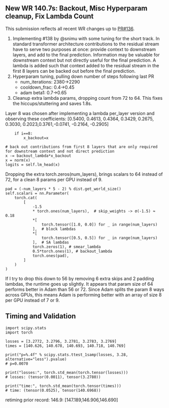 ## New WR 140.7s: Backout, Misc Hyperparam cleanup, Fix Lambda Count

This submission reflects all recent WR changes up to [PR#136](https://github.com/KellerJordan/modded-nanogpt/pull/134).

1. Implementing #138 by @snimu with some tuning for the short track. In standard transformer architecture contributions to the residual stream have to serve two purposes at once: provide context to downstream layers, and add to the final prediction. Information may be valuable for downstream context but not directly useful for the final prediction. A lambda is added such that context added to the residual stream in the first 8 layers can be backed out before the final prediction.
2. Hyperparam tuning, pulling down number of steps following last PR
    * num_iterations: 2380->2290
    * cooldown_frac: 0.4->0.45
    * adam beta1: 0.7->0.65
3. Cleanup extra lambda params, dropping count from 72 to 64. This fixes the hiccups/stuttering and saves 1.8s.

Layer 8 was chosen after implementing a lambda per_layer version and observing these coefficients:
[0.5400, 0.4613, 0.4364, 0.3429, 0.2675, 0.3030, 0.2023,0.3761,-0.0741,  -0.2164,  -0.2905]
```
    if i==8:
        x_backout=x

# back out contributions from first 8 layers that are only required for downstream context and not direct prediction
x -= backout_lambda*x_backout
x = norm(x)
logits = self.lm_head(x)
```

Dropping the extra torch.zeros(num_layers), brings scalars to 64 instead of 72, for a clean 8 params per GPU instead of 9.
```
pad = (-num_layers * 5 - 2) % dist.get_world_size()
self.scalars = nn.Parameter(
    torch.cat(
        [
            -1.5
            * torch.ones(num_layers),  # skip_weights -> σ(-1.5) ≈ 0.18
            *[
                torch.tensor([1.0, 0.0]) for _ in range(num_layers)
            ],  # block lambdas
            *[
                torch.tensor([0.5, 0.5]) for _ in range(num_layers)
            ],  # SA lambdas
            torch.zeros(1), # smear_lambda
            0.5*torch.ones(1), # backout_lambda
            torch.ones(pad),
        ]
    )
)
```
If I try to drop this down to 56 by removing 6 extra skips and 2 padding lambdas, the runtime goes up slightly. It appears that param size of 64 performs better in Adam than 56 or 72. Since Adam splits the param 8 ways across GPUs, this means Adam is performing better with an array of size 8 per GPU instead of 7 or 9.

## Timing and Validation
```
import scipy.stats
import torch

losses = [3.2772, 3.2796, 3.2781, 3.2783, 3.2769]
times = [140.626, 140.678, 140.693, 140.718, 140.769]

print("p=%.4f" % scipy.stats.ttest_1samp(losses, 3.28, alternative="less").pvalue)
# p=0.0070

print("losses:", torch.std_mean(torch.tensor(losses)))
# losses: (tensor(0.0011), tensor(3.2780))

print("time:", torch.std_mean(torch.tensor(times)))
# time: (tensor(0.0525), tensor(140.6968))
```

retiming prior record: 146.9: [147.189,146.906,146.690]
